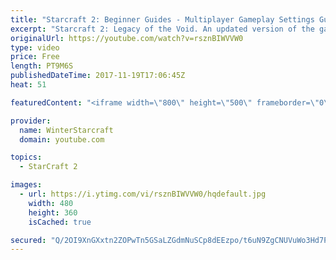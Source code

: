 ```yaml
---
title: "Starcraft 2: Beginner Guides - Multiplayer Gameplay Settings Guide and Recommendations (Updated)"
excerpt: "Starcraft 2: Legacy of the Void. An updated version of the gameplay/controls and region settings guide for Legacy of the Void, going over the changes and reiterating my recommended settings, as well as the settings I use as a Grandmaster player.  Thanks for watching and hope you enjoy!  I am a Grandmasters"
originalUrl: https://youtube.com/watch?v=rsznBIWVVW0
type: video
price: Free
length: PT9M6S
publishedDateTime: 2017-11-19T17:06:45Z
heat: 51

featuredContent: "<iframe width=\"800\" height=\"500\" frameborder=\"0\" src=\"https://www.youtube.com/embed/rsznBIWVVW0\" allow=\"accelerometer; autoplay; encrypted-media; gyroscope; picture-in-picture\" allowfullscreen></iframe>"

provider:
  name: WinterStarcraft
  domain: youtube.com

topics:
  - StarCraft 2

images:
  - url: https://i.ytimg.com/vi/rsznBIWVVW0/hqdefault.jpg
    width: 480
    height: 360
    isCached: true

secured: "Q/2OI9XnGXxtn2ZOPwTn5GSaLZGdmNuSCp8dEEzpo/t6uN9ZgCNUVuWo3Hd7PAuyzwDI4SkRzjGGO+MuFeGVIsLWXBZVgVtfFb4HzveGi3F4mFrBHwUBDXsJsJyH5icDuIDi9dliD983QyVNi2NJ3Gf9Z3lFKiE6eXIPJcugBuzhW3DGhHsvbWnHfV/4e7Jl8JYDpG3YtOlEslWbQHAzHRtJRm59IsCJhYfnV/vV7Kxglzp44YXLCda/R1PhL5ixqgAMMkbEXIouYJfXHQjsS9Jw/mSerKE2N0oBo8IS1OhOd2qDVn7GPuN2nQUW8aRRsrvkSjwfwj/YS/It8YUYbTIXX9MToUgUH1P9OJNZ096XfufqCYtsF0KVY16HYGAhi6nF4vloTtzsJ7R3S9v5FKP2jeqbWjUUEJWaYAk3ZBI=;DtR6FL/rI//Ifp31XY518w=="
---
```


